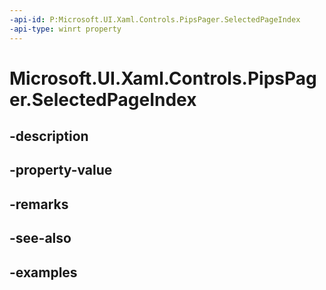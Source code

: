 ```yaml
---
-api-id: P:Microsoft.UI.Xaml.Controls.PipsPager.SelectedPageIndex
-api-type: winrt property
---
```


# Microsoft.UI.Xaml.Controls.PipsPager.SelectedPageIndex

<!--
public int SelectedPageIndex { get; set; }
-->


## -description

## -property-value

## -remarks

## -see-also

## -examples


